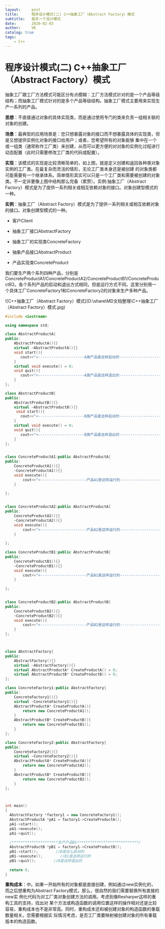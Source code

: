 ```yaml
---
layout:     post
title:      程序设计模式(二) C++抽象工厂（Abstract Factory）模式
subtitle:   每天一个设计模式
date:       2020-02-03
author:     VK
catalog: true
tags:
    - C++
---
```




# 程序设计模式(二) C++抽象工厂（Abstract Factory）模式

抽象工厂跟工厂方法模式可能区分有点模糊：工厂方法模式针对的是一个产品等级结构；而抽象工厂模式针对的是多个产品等级结构。抽象工厂模式主要用来实现生产一系列的产品。

**思想**：不直接通过对象的具体实现类，而是通过使用专门的类来负责一组相关联的对象的创建。

**场景**：最典型的应用场景是：您只想暴露对象的接口而不想暴露具体的实现类，但是又想提供实例化对象的接口给用户；或者，您希望所有的对象能够 集中在一个或一组类（通常称作工厂类）来创建，从而可以更方便的对对象的实例化过程进行动态配置（此时只需要修改工厂类的代码或配置）。

**实现**：该模式的实现是比较清晰简单的，如上图，就是定义创建和返回各种类对象实例的工厂类。在最复杂而灵活的情形，无论工厂类本身还是被创建 的对象类都可能需要有一个继承体系。简单情形其实可以只是一个工厂类和需要被创建的对象类。不一定非要像上图中结构那么完备（累赘）。实例:抽象工厂（Abstract Factory）模式是为了提供一系列相关或相互依赖对象的接口。对象创建型模式的一种。

**实例**：抽象工厂（Abstract Factory）模式是为了提供一系列相关或相互依赖对象的接口。对象创建型模式的一种。

- 客户Client


- 抽象工厂接口AbstractFactory
- 抽象工厂的实现类ConcreteFactory
- 抽象产品接口AbstractProduct
- 产品实现类ConcreteProduct



我们要生产两个系列四种产品，分别是ConcreteProductA1/ConcreteProductA2/ConcreteProductB1/ConcreteProductB2。各个系列产品的启动和退出方式相同，但是运行方式不同。这里分别用一个具体工厂ConcreteFactory1和ConcreteFactory2的对象来生产多种产品。

![C++抽象工厂（Abstract Factory）模式](D:\share\MD文档整理\C++抽象工厂（Abstract Factory）模式.jpg)

```c++
#include <iostream>

using namespace std;

class AbstractProductA{
public:	
  	AbstractProductA(){}
  	virtual ~AbstractProductA(){}
    void start(){
       cout<<"<---------------------A类产品是这样启动的----------------------->"<<endl;
    }
  	virtual void execute() = 0;
    void quit(){
       cout<<"<---------------------A类产品是这样退出的----------------------->"<<endl;
    }
};

class AbstractProductB{
public:	
  	AbstractProductB(){}
  	virtual ~AbstractProductB(){}
	 void start(){
       cout<<"<---------------------B类产品是这样启动的----------------------->"<<endl;
    }
  	virtual void execute() = 0;
    void quit(){
       cout<<"<---------------------B类产品是这样退出的----------------------->"<<endl;
    }
};


class ConcreteProductA1:public AbstractProductA{
public:
  	ConcreteProductA1(){}
    ~ConcreteProductA1(){}
    void execute(){
    	cout<<"<---------------------产品A1是这样运行的----------------------->"<<endl;
    }
  
};


class ConcreteProductA2:public AbstractProductA{
public:
  	ConcreteProductA2(){}
    ~ConcreteProductA2(){}
    void execute(){
    	cout<<"<---------------------产品A2是这样运行的----------------------->"<<endl;
    }
  
};

class ConcreteProductB1:public AbstractProductB{
public:
  	ConcreteProductB1(){}
    ~ConcreteProductB1(){}
    void execute(){
    	cout<<"<---------------------产品B1是这样运行的----------------------->"<<endl;
    }
  
};


class ConcreteProductB2:public AbstractProductB{
public:
  	ConcreteProductB2(){}
    ~ConcreteProductB2(){}
    void execute(){
    	cout<<"<---------------------产品B2是这样运行的----------------------->"<<endl;
    }
};



class AbstractFactory{
public:
  	AbstractFactory(){}
    virtual ~AbstractFactory(){}
    virtual AbstractProductA* CreateProductA() = 0;
    virtual AbstractProductB* CreateProductB() = 0;
};

class ConcreteFactory1:public AbstractFactory{
public:
  	ConcreteFactory1(){}
  	virtual ~ConcreteFactory1(){}
    AbstractProductA* CreateProductA(){
        return new ConcreteProductA1();
    } 
    AbstractProductB* CreateProductB(){
        return new ConcreteProductB1();
    }
};

class ConcreteFactory2:public AbstractFactory{
public:
  	ConcreteFactory2(){}
  	virtual ~ConcreteFactory2(){}
    AbstractProductA* CreateProductA(){
        return new ConcreteProductA2();
    } 
    AbstractProductB* CreateProductB(){
        return new ConcreteProductB2();
    }
};



int main()
{
  AbstractFactory *factory1 = new ConcreteFactory1();
  AbstractProductA *pA1 = factory1->CreateProductA();
  pA1->start();
  pA1->execute();
  pA1->quit();
  
  /*********************生产产品B1****************************/
  AbstractProductB *pB1 = factory1->CreateProductB();
  pB1->start();        //B是这么启动的
  pB1->execute();        //B1是这样运行的
  pB1->quit();        //B是这样退出的
  
  return 0;
}

```

**重构成本**：中。如果一开始所有的对象都是直接创建，例如通过new实例化的， 而之后想重构为Abstract Factory模式，那么，很自然的我们需要替换所有直接的new实 例化代码为对工厂类对象创建方法的调用。考虑到像Resharper这样的重构工具的支持，找出对 某个方法或构造函数的调用位置这样的操作相对还是比较容易，重构成本也不是非常高。同时，重构成本还和被创建对象的构造函数的重载数量相关。您需要根据实 际情况考虑，是否工厂类要映射被创建对象的所有重载版本的构造函数。
